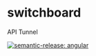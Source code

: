 # switchboard

API Tunnel

[![semantic-release: angular](https://img.shields.io/badge/semantic--release-angular-e10079?logo=semantic-release)](https://github.com/semantic-release/semantic-release)
